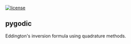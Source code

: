 [//]: # (Distributed under the MIT License.)
[//]: # (See LICENSE for details.)

[![license](https://img.shields.io/badge/license-MIT-blue.svg)](https://github.com/carmaza/pygodic/develop/LICENSE.txt)

## pygodic

Eddington's inversion formula using quadrature methods.
